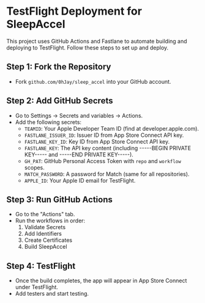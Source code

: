 # TestFlight Deployment for SleepAccel

This project uses GitHub Actions and Fastlane to automate building and deploying to TestFlight. Follow these steps to set up and deploy.

## Step 1: Fork the Repository
- Fork `github.com/0hJay/sleep_accel` into your GitHub account.

## Step 2: Add GitHub Secrets
- Go to Settings -> Secrets and variables -> Actions.
- Add the following secrets:
  - `TEAMID`: Your Apple Developer Team ID (find at developer.apple.com).
  - `FASTLANE_ISSUER_ID`: Issuer ID from App Store Connect API key.
  - `FASTLANE_KEY_ID`: Key ID from App Store Connect API key.
  - `FASTLANE_KEY`: The API key content (including -----BEGIN PRIVATE KEY----- and -----END PRIVATE KEY-----).
  - `GH_PAT`: GitHub Personal Access Token with `repo` and `workflow` scopes.
  - `MATCH_PASSWORD`: A password for Match (same for all repositories).
  - `APPLE_ID`: Your Apple ID email for TestFlight.

## Step 3: Run GitHub Actions
- Go to the "Actions" tab.
- Run the workflows in order:
  1. Validate Secrets
  2. Add Identifiers
  3. Create Certificates
  4. Build SleepAccel

## Step 4: TestFlight
- Once the build completes, the app will appear in App Store Connect under TestFlight.
- Add testers and start testing.
